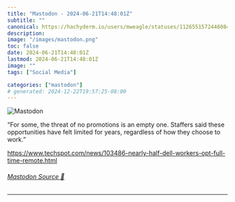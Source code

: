 ```yaml
---
title: "Mastodon - 2024-06-21T14:48:01Z"
subtitle: ""
canonical: https://hachyderm.io/users/mweagle/statuses/112655157244608431
description:
image: "/images/mastodon.png"
toc: false
date: 2024-06-21T14:48:01Z
lastmod: 2024-06-21T14:48:01Z
image: ""
tags: ["Social Media"]

categories: ["mastodon"]
# generated: 2024-12-22T19:57:25-08:00
---
```

![Mastodon](/images/mastodon.png)

<p>“For some, the threat of no promotions is an empty one. Staffers said these opportunities have felt limited for years, regardless of how they choose to work.”</p><p><a href="https://www.techspot.com/news/103486-nearly-half-dell-workers-opt-full-time-remote.html" target="_blank" rel="nofollow noopener noreferrer" translate="no"><span class="invisible">https://www.</span><span class="ellipsis">techspot.com/news/103486-nearl</span><span class="invisible">y-half-dell-workers-opt-full-time-remote.html</span></a></p>


###### [Mastodon Source 🐘](https://hachyderm.io/@mweagle/112655157244608431)

___
